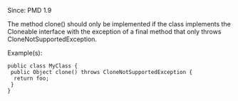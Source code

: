 Since: PMD 1.9

The method clone() should only be implemented if the class implements the Cloneable interface with the exception of a final method that only throws CloneNotSupportedException.

Example(s):
```
public class MyClass {
 public Object clone() throws CloneNotSupportedException {
  return foo;
 }
}
```
